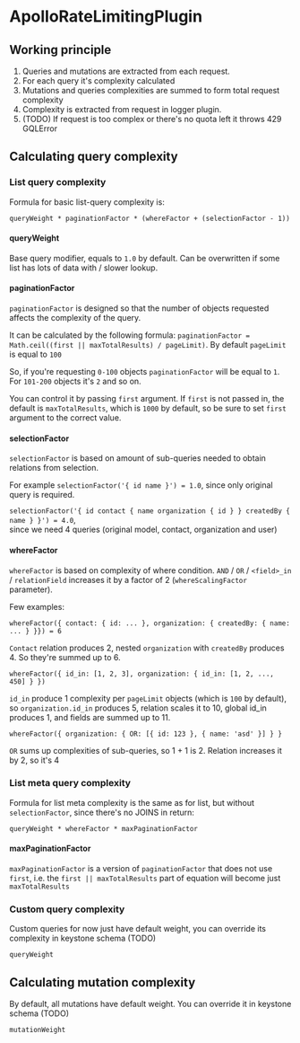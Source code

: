 # ApolloRateLimitingPlugin

## Working principle
1. Queries and mutations are extracted from each request.
2. For each query it's complexity calculated
3. Mutations and queries complexities are summed to form total request complexity
4. Complexity is extracted from request in logger plugin.
5. (TODO) If request is too complex or there's no quota left it throws 429 GQLError

## Calculating query complexity
### List query complexity
Formula for basic list-query complexity is:
```
queryWeight * paginationFactor * (whereFactor + (selectionFactor - 1))
```

#### queryWeight
Base query modifier, equals to `1.0` by default. 
Can be overwritten if some list has lots of data with / slower lookup.

#### paginationFactor
`paginationFactor` is designed so that the number of objects requested affects the complexity of the query.

It can be calculated by the following formula: 
`paginationFactor = Math.ceil((first || maxTotalResults) / pageLimit)`. 
By default `pageLimit` is equal to `100`

So, if you're requesting `0-100` objects `paginationFactor` will be equal to `1`. 
For `101-200` objects it's `2` and so on.

You can control it by passing `first` argument. 
If `first` is not passed in, the default is `maxTotalResults`, which is `1000` by default, 
so be sure to set `first` argument to the correct value.

#### selectionFactor
`selectionFactor` is based on amount of sub-queries needed to obtain relations from selection.  

For example `selectionFactor('{ id name }') = 1.0`, since only original query is required. 

`selectionFactor('{ id contact { name organization { id } } createdBy { name } }') = 4.0`,  
since we need 4 queries (original model, contact, organization and user)

#### whereFactor
`whereFactor` is based on complexity of where condition. 
`AND` / `OR` / `<field>_in` / `relationField` increases it by a factor of 2 (`whereScalingFactor` parameter).  

Few examples:

`whereFactor({ contact: { id: ... }, organization: { createdBy: { name: ... } }}) = 6`  

`Contact` relation produces 2, nested `organization` with `createdBy` produces 4. 
So they're summed up to 6.

`whereFactor({ id_in: [1, 2, 3], organization: { id_in: [1, 2, ..., 450] } })` 

`id_in` produce 1 complexity per `pageLimit` objects (which is `100` by default), 
so `organization.id_in` produces 5, relation scales it to 10, global id_in produces 1, 
and fields are summed up to 11.

`whereFactor({ organization: { OR: [{ id: 123 }, { name: 'asd' }] } }`

`OR` sums up complexities of sub-queries, so 1 + 1 is 2. Relation increases it by 2, so it's 4


### List meta query complexity
Formula for list meta complexity is the same as for list, 
but without `selectionFactor`, since there's no JOINS in return:
```
queryWeight * whereFactor * maxPaginationFactor
```

#### maxPaginationFactor
`maxPaginationFactor` is a version of `paginationFactor` that does not use `first`, 
i.e. the `first || maxTotalResults` part of equation will become just `maxTotalResults`


### Custom query complexity
Custom queries for now just have default weight, you can override its complexity in keystone schema (TODO)
```
queryWeight
```

## Calculating mutation complexity
By default, all mutations have default weight. You can override it in keystone schema (TODO)
```
mutationWeight
```
